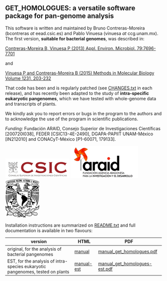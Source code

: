## GET_HOMOLOGUES: a versatile software package for pan-genome analysis

This software is written and maintained by Bruno Contreras-Moreira (bcontreras _at_ eead.csic.es) and Pablo Vinuesa (vinuesa _at_ ccg.unam.mx). The first version, **suitable for bacterial genomes**, was described in:

[Contreras-Moreira B, Vinuesa P (2013) Appl. Environ. Microbiol. 79:7696-7701](http://aem.asm.org/content/79/24/7696.long)

and

[Vinuesa P and Contreras-Moreira B (2015) Methods in Molecular Biology Volume 1231, 203-232](http://link.springer.com/protocol/10.1007%2F978-1-4939-1720-4_14)

That code has been and is regularly patched (see [CHANGES.txt](./CHANGES.txt) in each release), and has recently been adapted to the study of **intra-specific eukaryotic pangenomes**, which we have tested with whole-genome data and transcripts of plants.

We kindly ask you to report errors or bugs in the program to the authors and to acknowledge the use of the program in scientific publications.

*Funding:* Fundación ARAID, Consejo Superior de Investigaciones Científicas [200720I038], FEDER [CSIC13-4E-2490], DGAPA-PAPIIT UNAM-México [IN212010] and CONACyT-México [P1-60071, 179133]. 

![logo CSIC](pics/logoCSIC.png) ![logo ARAID](pics/logoARAID.gif) ![logo UNAM](pics/logoUNAM.png)

Installation instructions are summarized on [README.txt](./README.txt) and full documentation is available in two flavours:

|version|HTML|PDF|
|-------|---|---|
|original, for the analysis of bacterial pangenomes|[manual](manual/index.html)|[manual_get_homologues.pdf](./manual_get_homologues.pdf)|
|EST, for the analysis of intra-species eukaryotic pangenomes, tested on plants|[manual-est](manual-est/index.html)|[manual_get_homologues-est.pdf](./manual_get_homologues-est.pdf)|
